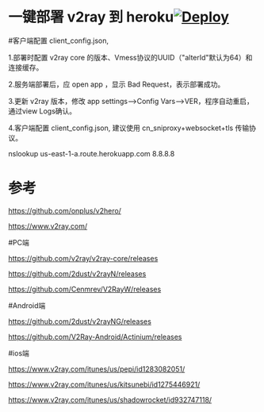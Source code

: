 # 一键部署 v2ray 到 heroku[![Deploy](https://www.herokucdn.com/deploy/button.png)](https://heroku.com/deploy)

#客户端配置 client_config.json, 

1.部署时配置 v2ray core 的版本、Vmess协议的UUID（"alterId"默认为64）和连接缓存。

2.服务端部署后，应 open app ，显示 Bad Request，表示部署成功。

3.更新 v2ray 版本，修改 app settings-->Config Vars-->VER，程序自动重启，通过view Logs确认。

4.客户端配置 client_config.json, 建议使用 cn_sniproxy+websocket+tls 传输协议。

nslookup  us-east-1-a.route.herokuapp.com 8.8.8.8

# 参考 

https://github.com/onplus/v2hero/

https://www.v2ray.com/

#PC端

https://github.com/v2ray/v2ray-core/releases

https://github.com/2dust/v2rayN/releases

https://github.com/Cenmrev/V2RayW/releases

#Android端

https://github.com/2dust/v2rayNG/releases

https://github.com/V2Ray-Android/Actinium/releases

#ios端

https://www.v2ray.com/itunes/us/pepi/id1283082051/

https://www.v2ray.com/itunes/us/kitsunebi/id1275446921/

https://www.v2ray.com/itunes/us/shadowrocket/id932747118/
